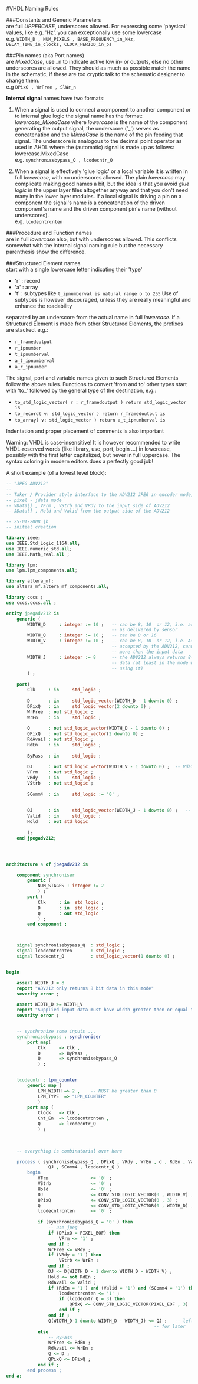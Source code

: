#VHDL Naming Rules



###Constants and Generic Parameters  
are full _UPPERCASE_, underscores allowed.  For expressing some 'physical' values, like  e.g. 'Hz', you can exceptionally use some lowercase  
	e.g. ```WIDTH_D , NUM_PIXELS , BASE_FREQUENCY_in_kHz, DELAY_TIME_in_clocks, CLOCK_PERIOD_in_ps```

###Pin names (aka Port names)  
are _MixedCase_, use _n to indicate active low in- or outputs, else no other underscores are allowed. They should as much as possible match the name in the schematic, if these are too cryptic talk to the schematic designer to change them.  
	e.g  ```DPixQ , WrFree , SlWr_n```

**Internal signal** names have  two formats:
   1. When a signal is used to connect a component to another component or to internal glue logic the signal name has the format: _lowercase_MixedCase_ where _lowercase_ is the name of the component generating the output signal, the underscore ('_') serves as concatenation and the _MixedCase_ is the name of the pin feeding that signal. The underscore is analogous to the decimal point operator as used in AHDL where the (automatic) signal is made up as follows: lowercase.MixedCase  
e.g.  ```synchronisebypass_Q , lcodecntr_Q```

   2. When a signal is effectively 'glue logic'  or a local variable it is written in full _lowercase_, with no underscores allowed. The plain _lowercase_ may complicate making good names a bit, but the idea is that you avoid _glue logic_ in the upper layer files altogether anyway and that you don't need many in the lower layer modules. If a local signal is driving a pin on a component the signal's name is a concatenation of the driven component's name and the driven component pin's name (without underscores).  
e.g.  ```lcodecntrcnten```

###Procedure and Function names  
are in full _lowercase_ also,  but with underscores allowed. This conflicts somewhat with the internal signal naming rule but the necessary parenthesis show the difference.

###Structured Element names  
start with a single lowercase letter indicating their 'type' 
   * 'r' : record
   * 'a' : array
   * 't' : subtypes like ```t_ipnumberval is natural range o to 255``` Use of subtypes is however discouraged, unless they are really meaningful and enhance the readability  
   
separated by an underscore from the actual name in full _lowercase_. If a Structured Element is made from other Structured Elements, the prefixes are stacked. e.g.:  
   * ```r_framedoutput```
   * ```r_ipnumber```
   * ```t_ipnumberval```
   * ```a_t_ipnumberval```
   * ```a_r_ipnumber```
  
The signal, port and variable names given to such Structured Elements follow the above rules. Functions to convert 'from and to' other types start with 'to_' followed by the general type of the destination, e.g.:  
   * ```to_std_logic_vector( r : r_framedoutput ) return std_logic_vector is```
   * ```to_record( v: std_logic_vector ) return r_framedoutput is ```
   * ```to_array( v: std_logic_vector ) return a_t_ipnumberval is ```

Indentation and proper placement of comments is also important

Warning: VHDL is case-insensitive! It is however recommended to write VHDL-reserved words (like library, use, port, begin ...) in lowercase, possibly with the first letter capitalized, but never in full uppercase. The syntax coloring in modern editors does a perfectly good job!


A short example (of a lowest level block):

```VHDL
-- "JPEG ADV212"
--
-- Taker / Provider style interface to the ADV212 JPEG in encoder mode, raw
-- pixel - jdata mode
-- VData[] , VFrm , VStrb and VRdy to the input side of ADV212
-- JData[] , Hold and Valid from the output side of the ADV212

-- 25-01-2008 jb
-- initial creation

library ieee;
use IEEE.Std_Logic_1164.all;
use IEEE.numeric_std.all;
use IEEE.Math_real.all ;

library lpm;
use lpm.lpm_components.all;

library altera_mf; 
use altera_mf.altera_mf_components.all; 

library cccs ;
use cccs.cccs.all ;

entity jpegadv212 is
	generic (
		WIDTH_D		: integer := 10 ;	-- can be 8, 10  or 12, i.e. as wide
										-- as delivered by sensor
		WIDTH_Q		: integer := 16 ;	-- can be 8 or 16
		WIDTH_V		: integer := 10 ;	-- can be 8, 10  or 12, i.e. As
										-- accepted by the ADV212, cannot be
										-- more than the input data
		WIDTH_J		: integer := 8 		-- the ADV212 always returns 8-bit
										-- data (at least in the mode we are
										-- using it)
		) ;

	port(
		Clk		: in	 std_logic ; 									-- same clock for in- and out-put
		
		D		: in	 std_logic_vector(WIDTH_D - 1 downto 0) ;
		DPixQ	: in	 std_logic_vector(2 downto 0) ;
		WrFree	: out std_logic ;
		WrEn	: in	 std_logic ;
		
		Q		: out std_logic_vector(WIDTH_D - 1 downto 0) ; 		
		QPixQ	: out std_logic_vector(2 downto 0) ;
		RdAvail	: out std_logic ;
		RdEn	: in	 std_logic ;
		
		ByPass	: in	 std_logic ;									-- default '0' is no-ByPass
				
		DJ		: out std_logic_vector(WIDTH_V - 1 downto 0) ; 	-- Vdata bus
		VFrm	: out std_logic ;
		VRdy	: in	 std_logic ;
		VStrb	: out std_logic ;
		
		SComm4	: in	 std_logic := '0' ; 							-- end of jpeg-tile, valid for 4 									 
																		-- last bytes coming from ADV212
		
		QJ		: in	 std_logic_vector(WIDTH_J - 1 downto 0) ;	-- Jdata bus
		Valid	: in	 std_logic ;
		Hold	: out std_logic 
		 		
		);
	end jpegadv212;




architecture a of jpegadv212 is

	component synchroniser
		generic (
			NUM_STAGES : integer := 2
			) ;
		port (
			Clk		: in  std_logic ;
			D		: in  std_logic ;
			Q		: out std_logic
			) ;
		end component ;



	signal synchronisebypass_Q	: std_logic ;
	signal lcodecntrcnten		: std_logic ;
	signal lcodecntr_Q			: std_logic_vector(1 downto 0) ;


begin

	assert WIDTH_J = 8 
	report "ADV212 only returns 8 bit data in this mode" 
	severity error ;

	assert WIDTH_D >= WIDTH_V
	report "Supplied input data must have width greater then or equal to width 			of data sent to ADV212" 
	severity error ;


	-- synchronize some inputs ...
	synchronisebypass : synchroniser
		port map(
			Clk		=> Clk ,
			D		=> ByPass ,
			Q		=> synchronisebypass_Q
			) ;


	lcodecntr : lpm_counter
		generic map (
			LPM_WIDTH => 2 ,    -- MUST be greater than 0
			LPM_TYPE  => "LPM_COUNTER" 
			)
		port map (
			Clock	=> Clk ,
			Cnt_En	=> lcodecntrcnten ,
			Q 		=> lcodecntr_Q
			) ;
		
		

	-- everything is combinatorial over here

	process ( synchronisebypass_Q , DPixQ , VRdy , WrEn , d , RdEn , Valid , 
				QJ , SComm4 , lcodecntr_Q )
		begin
			VFrm				<= '0' ;
			VStrb				<= '0' ;
			Hold				<= '0' ;
			DJ					<= CONV_STD_LOGIC_VECTOR(0 , WIDTH_V) ;
			QPixQ				<= CONV_STD_LOGIC_VECTOR(0 , 3) ;
			Q					<= CONV_STD_LOGIC_VECTOR(0 , WIDTH_D) ;
			lcodecntrcnten		<= '0' ;
		
			if (synchronisebypass_Q = '0' ) then
				-- use jpeg
				if (DPixQ = PIXEL_BOF) then
					VFrm <= '1' ;
				end if ;
				WrFree <= VRdy ;
				if (VRdy = '1') then
					VStrb <= WrEn ;
				end if ;
				DJ <= D(WIDTH_D - 1 downto WIDTH_D - WIDTH_V) ;
				Hold <= not RdEn ;
				RdAvail <= Valid ;
				if (RdEn = '1') and (Valid = '1') and (SComm4 = '1') then
					lcodecntrcnten <= '1' ;
					if (lcodecntr_Q = 3) then
						QPixQ <= CONV_STD_LOGIC_VECTOR(PIXEL_EOF , 3)  ;
					end if ;
				end if ;		
				Q(WIDTH_D-1 downto WIDTH_D - WIDTH_J) <= QJ ;	-- left align
														-- for later
			else
				-- ByPass
				WrFree <= RdEn ;
				RdAvail <= WrEn ;
				Q <= D ;
				QPixQ <= DPixQ ;
			end if ;
		end process ;
end a;
```

